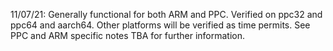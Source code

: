 
11/07/21: Generally functional for both ARM and PPC. Verified on ppc32 and ppc64 and aarch64.  Other platforms will be verified as time permits.  See PPC and ARM specific notes TBA for further information.

